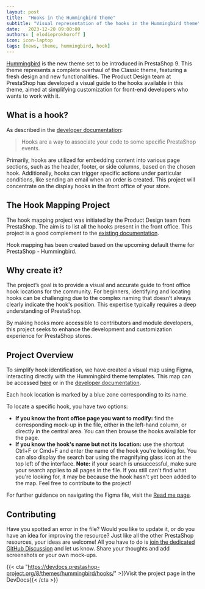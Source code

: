 ```yaml
---
layout: post
title:  "Hooks in the Hummingbird theme"
subtitle: "Visual representation of the hooks in the Hummingbird theme"
date:   2023-12-20 09:00:00
authors: [ elodieprokhoroff ]
icon: icon-laptop
tags: [news, theme, hummingbird, hook]
---
```



[Hummingbird](https://github.com/PrestaShop/hummingbird) is the new theme set to be introduced in PrestaShop 9. This theme represents a complete overhaul of the Classic theme, featuring a fresh design and new functionalities. The Product Design team at PrestaShop has developed a visual guide to the hooks available in this theme, aimed at simplifying customization for front-end developers who wants to work with it.

## What is a hook?

As described in the [developer documentation](https://devdocs.prestashop-project.org/8/modules/concepts/hooks/):

> Hooks are a way to associate your code to some specific PrestaShop events.

Primarily, hooks are utilized for embedding content into various page sections, such as the header, footer, or side columns, based on the chosen hook. Additionally, hooks can trigger specific actions under particular conditions, like sending an email when an order is created. This project will concentrate on the display hooks in the front office of your store.

## The Hook Mapping Project

The hook mapping project was initiated by the Product Design team from PrestaShop. The aim is to list all the hooks present in the front office. This project is a good complement to the [existing documentation](https://devdocs.prestashop-project.org/8/modules/concepts/hooks/list-of-hooks/).

Hook mapping has been created based on the upcoming default theme for PrestaShop - Hummingbird.

## Why create it?

The project’s goal is to provide a visual and accurate guide to front office hook locations for the community. For beginners, identifying and locating hooks can be challenging due to the complex naming that doesn’t always clearly indicate the hook's position. This expertise typically requires a deep understanding of PrestaShop.

By making hooks more accessible to contributors and module developers, this project seeks to enhance the development and customization experience for PrestaShop stores.

## Project Overview

To simplify hook identification, we have created a visual map using Figma, interacting directly with the Hummingbird theme templates. This map can be accessed [here](https://www.figma.com/file/HKGzVBx5p2JaFrFocGe6p0/Hook-Cartography?type=design&node-id=0%3A1&mode=design&t=VhQey8OlJv2UkDuf-1) or in the [developer documentation](https://devdocs.prestashop-project.org/8/themes/hummingbird/hooks/).

Each hook location is marked by a blue zone corresponding to its name.

To locate a specific hook, you have two options: 
 * **If you know the front office page you want to modify:** find the corresponding mock-up in the file, either in the left-hand column, or directly in the central area. You can then browse the hooks available for the page.
 * **If you know the hook's name but not its location:** use the shortcut Ctrl+F or Cmd+F and enter the name of the hook you're looking for. You can also display the search bar using the magnifying glass icon at the top left of the interface. **Note:** if your search is unsuccessful, make sure your search applies to all pages in the file. If you still can't find what you're looking for, it may be because the hook hasn't yet been added to the map. Feel free to contribute to the project!

For further guidance on navigating the Figma file, visit the [Read me page](https://www.figma.com/file/HKGzVBx5p2JaFrFocGe6p0/Hook-Cartography?type=design&node-id=128-15445&mode=design&t=lnfRmcHsGwpqfBK1-0).

## Contributing

Have you spotted an error in the file? Would you like to update it, or do you have an idea for improving the resource? Just like all the other PrestaShop resources, your ideas are welcome! All you have to do is [join the dedicated GitHub Discussion](https://github.com/PrestaShop/PrestaShop/discussions/) and let us know. Share your thoughts and add screenshots or your own mock-ups.

{{< cta "https://devdocs.prestashop-project.org/8/themes/hummingbird/hooks/" >}}Visit the project page in the DevDocs{{< /cta >}}

